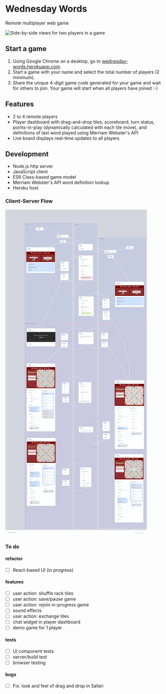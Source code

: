 Wednesday Words
===================================
Remote multiplayer web game

![Side-by-side views for two players in a game](GJplays.gif)

## Start a game
1. Using Google Chrome on a desktop, go to [wednesday-words.herokuapp.com](https://wednesday-words.herokuapp.com/).
2. Start a game with your name and select the total number of players (2 minimum).
3. Share the unique 4-digit game code generated for your game and wait for others to join. Your game will start when all players have joined :-)

## Features
- 2 to 4 remote players
- Player dashboard with drag-and-drop tiles, scoreboard, turn status, points-in-play (dynamically calculated with each tile move), and definitions of last word played using Merriam Webster's API
- Live board displays real-time updates to all players

## Development


- Node.js http server
- JavaScript client
- ES6 Class-based game model
- Merriam Webster's API word definition lookup
- Heroku host

### Client-Server Flow


![Client-Server flow diagram](WednesdayWordsFlowDiagram.png)

### To do

#### refactor
- [ ] React-based UI (in progress)

#### features
- [ ] user action: shuffle rack tiles
- [ ] user action: save/pause game
- [ ] user action: rejoin in-progress game
- [ ] sound effects
- [ ] user action: exchange tiles
- [ ] chat widget in player dashboard
- [ ] demo game for 1 player

#### tests
- [ ] UI component tests
- [ ] server/build test
- [ ] browser testing
 
#### bugs

- [ ] Fix: look and feel of drag and drop in Safari
